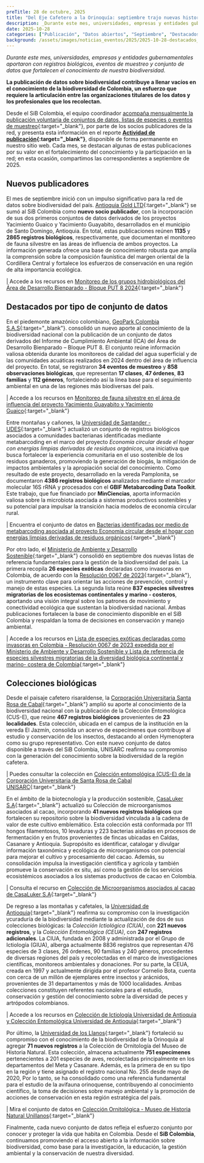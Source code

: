 ```yaml
---
preTitle: 28 de octubre, 2025
title: "Del Eje Cafetero a la Orinoquía: septiembre trajo nuevas historias de biodiversidad"
description: _Durante este mes, universidades, empresas y entidades gubernamentales aportaron con registros biológicos, eventos de muestreo y conjunto de datos que fortalecen el conocimiento de nuestra biodiversidad._
date: 2025-10-28
categories: ["Publicación", "Datos abiertos", "Septiembre", "Destacados SiB", "2025"]
background: /assets/images/noticias_eventos/2025/2025-10-28-destacados_septiembre.png
---
```


*Durante este mes, universidades, empresas y entidades gubernamentales aportaron con registros biológicos, eventos de muestreo y conjunto de datos que fortalecen el conocimiento de nuestra biodiversidad.*

**La publicación de datos sobre biodiversidad contribuye a llenar vacíos en el conocimiento de la biodiversidad de Colombia, un esfuerzo que requiere la articulación entre las organizaciones titulares de los datos y los profesionales que los recolectan.**

Desde el SiB Colombia, el equipo coordinador [acompaña mensualmente la publicación voluntaria de conjuntos de datos, listas de especies o eventos de muestreo](https://biodiversidad.co/compartir/guia-para-publicar/){:target="_blank"},  por parte de los socios publicadores de la red, y presenta esta información en el reporte **[Actividad de publicación](https://biodiversidad.co/comunidad/actividad-de-publicacion/){:target="_blank"}**, disponible de forma permanente en nuestro sitio web. Cada mes, se destacan algunas de estas publicaciones por su valor en el fortalecimiento del conocimiento y la participación en la red; en esta ocasión, compartimos las correspondientes a septiembre de 2025.

## Nuevos publicadores

El mes de septiembre inició con un impulso significativo para la red de datos sobre biodiversidad del país. [Antioquia Gold LTD](https://antioquiagold.com/){:target="_blank"} se sumó al SiB Colombia como **nuevo socio publicador**, con la incorporación de sus dos primeros conjuntos de datos derivados de los proyectos Yacimiento Guaico y Yacimiento Guayabito, desarrollados en el municipio de Santo Domingo, Antioquia. En total, estas publicaciones reúnen **1135** y **2865 registros biológicos**, respectivamente, que documentan el monitoreo de fauna silvestre en las áreas de influencia de ambos proyectos. La información generada ofrece una base de conocimiento robusta que amplía la comprensión sobre la composición faunística del margen oriental de la Cordillera Central y fortalece los esfuerzos de conservación en una región de alta importancia ecológica.

| Accede a los recursos en [ Monitoreo de los grupos hidrobiológicos del Área de Desarrollo Bienparado - Bloque PUT 8 2024](https://biodiversidad.co/data?datasetKey=f93117f2-8902-43f0-88fa-78f2c59fab4f){:target="_blank"}

## Destacados por tipo de conjunto de datos

En el piedemonte amazónico colombiano, [GeoPark Colombia S.A.S](https://www.geo-park.com/es/assets/colombia/){:target="_blank"}. consolidó un nuevo aporte al conocimiento de la biodiversidad nacional con la publicación de un conjunto de datos derivados del Informe de Cumplimiento Ambiental (ICA) del Área de Desarrollo Bienparado – Bloque PUT 8. El conjunto reúne información valiosa obtenida durante los monitoreos de calidad del agua superficial y de las comunidades acuáticas realizados en 2024 dentro del área de influencia del proyecto. En total, se registraron **34 eventos de muestreo** y **858 observaciones biológicas**, que representan **17 clases**, **47 órdenes**, **83 familias** y **112 géneros**, fortaleciendo así la línea base para el seguimiento ambiental en una de las regiones más biodiversas del país.

| Accede a los recursos en [ Monitoreo de fauna silvestre en el área de influencia del proyecto Yacimiento Guayabito y Yacimiento Guaico](https://biodiversidad.co/data?publishingOrg=1bc0bbe6-fbad-4bba-999c-6aedd980caae){:target="_blank"}

Entre montañas y cañones, la [Universidad de Santander - UDES](https://udes.edu.co/){:target="_blank"} actualizó un conjunto de registros biológicos asociados a comunidades bacterianas identificadas mediante metabarcoding en el marco del proyecto _Economía circular desde el hogar con energías limpias derivadas de residuos orgánicos_, una iniciativa que busca fortalecer la experiencia comunitaria en el uso sostenible de los residuos ganaderos, promoviendo la generación de biogás, la mitigación de impactos ambientales y la apropiación social del conocimiento. Como resultado de este proyecto, desarrollado en la vereda Pamplonita, se documentaron **4386 registros biológicos** analizados mediante el marcador molecular 16S rRNA y procesados con el **GBIF Metabarcoding Data Toolkit**. Este trabajo, que fue financiado por **MinCiencias**, aporta información valiosa sobre la microbiota asociada a sistemas productivos sostenibles y su potencial para impulsar la transición hacia modelos de economía circular rural.

| Encuentra el conjunto de datos en [ Bacterias identificadas por medio de metabarcoding asociada al proyecto Economía circular desde el hogar con energías limpias derivadas de residuos orgánicos](https://biodiversidad.co/data?datasetKey=280ded29-0d5a-40c3-ad75-ceed62caab20){:target="_blank"}

Por otro lado, el [Ministerio de Ambiente y Desarrollo Sostenible](https://www.minambiente.gov.co/){:target="_blank"} consolidó en septiembre dos nuevas listas de referencia fundamentales para la gestión de la biodiversidad del país. La primera recopila **26 especies exóticas** declaradas como invasoras en Colombia, de acuerdo con la [Resolución 0067 de 2023](https://www.minambiente.gov.co/wp-content/uploads/2023/01/Resolucion-0067-de-2023.pdf){:target="_blank"}, un instrumento clave para orientar las acciones de prevención, control y manejo de estas especies. La segunda lista reúne **837 especies silvestres migratorias de los ecosistemas continentales y marino - costeros**, aportando una visión integral sobre los patrones de movimiento y conectividad ecológica que sustentan la biodiversidad nacional. Ambas publicaciones fortalecen la base de conocimiento disponible en el SiB Colombia y respaldan la toma de decisiones en conservación y manejo ambiental.

| Accede a los recursos en [ Lista de especies exóticas declaradas como invasoras en Colombia - Resolución 0067 de 2023 expedida por el Ministerio de Ambiente y Desarrollo Sostenible y Lista de referencia de especies silvestres migratorias de la diversidad biológica continental y marino- costera de Colombia]((https://biodiversidad.co/dataset/465b5cbd-c20b-410d-b1cb-3efc6ddeb45a)){:target="_blank"}

## Colecciones biológicas

Desde el paisaje cafetero risaraldense, la [Corporación Universitaria Santa Rosa de Cabal](https://unisarc.edu.co/){:target="_blank"} amplió su aporte al conocimiento de la biodiversidad nacional con la publicación de la Colección Entomológica (CUS-E), que reúne **467 registros biológicos** provenientes de **23 localidades**. Esta colección, ubicada en el campus de la institución en la vereda El Jazmín, consolida un acervo de especímenes que contribuye al estudio y conservación de los insectos, destacando al orden Hymenoptera como su grupo representativo. Con este nuevo conjunto de datos disponible a través del SiB Colombia, UNISARC reafirma su compromiso con la generación del conocimiento sobre la biodiversidad de la región cafetera.

| Puedes consultar la colección en [ Colección entomológica (CUS-E) de la Corporación Universitaria de Santa Rosa de Cabal UNISARC](https://ipt.biodiversidad.co/sib/resource?r=unisarc_coleccion_insectos){:target="_blank"}

En el ámbito de la biotecnología y la producción sostenible, [CasaLuker S.A](https://www.casaluker.com/){:target="_blank"} actualizó su Colección de microorganismos asociados al cacao, incorporando **41 nuevos registros biológicos** que fortalecen su repositorio sobre la biodiversidad vinculada a la cadena de valor de este cultivo emblemático. Esta colección está conformada por 111 hongos filamentosos,  10 levaduras y 223 bacterias aisladas en procesos de fermentación y en frutos provenientes de fincas ubicadas en Caldas, Casanare y Antioquia. Supropósito es identificar, catalogar y divulgar información taxonómica y ecológica de microorganismos con potencial para mejorar el cultivo y procesamiento del cacao. Además, su consolidación impulsa la investigación científica y agrícola y también promueve la conservación ex situ, así como la gestión de los servicios ecosistémicos asociados a los sistemas productivos de cacao en Colombia.

| Consulta el recurso en [ Colección de Microorganismos asociados al cacao de CasaLuker S.A](https://ipt.biodiversidad.co/sib/resource?r=luker_coleccion-microorganismos){:target="_blank"}

De regreso a las montañas y cafetales, la [Universidad de Antioquia](https://www.udea.edu.co/wps/portal/udea/web/inicio){:target="_blank"} reafirma su compromiso con la investigación ycuraduría de la biodiversidad mediante la actualización de dos de sus colecciones biológicas: la _Colección Ictiológica (CIUA)_, con **221 nuevos registros**, y la _Colección Entomológica (CEUA)_, con **247 registros adicionales**. La CIUA, fundada en 2008 y administrada por el Grupo de Ictiología (GIUA), alberga actualmente 8836 registros que representan 476 especies de 3 clases, 26 órdenes, 90 familias y 240 géneros, procedentes de diversas regiones del país y recolectadas en el marco de investigaciones científicas, monitoreos ambientales y donaciones. Por su parte, la CEUA, creada en 1997 y actualmente dirigida por el profesor Cornelio Bota, cuenta con cerca de un millón de ejemplares entre insectos y arácnidos, provenientes de 31 departamentos y más de 1000 localidades. Ambas colecciones constituyen referentes nacionales para el estudio, conservación y gestión del conocimiento sobre la diversidad de peces y artrópodos colombianos.

| Accede a los recursos en [ Colección de Ictiología Universidad de Antioquia y Colección Entomológica Universidad de Antioquia](https://ipt.biodiversidad.co/sib/resource?r=udea-001){:target="_blank"}

Por último, la [Universidad de los Llanos](https://www.unillanos.edu.co/){:target="_blank"} fortaleció su compromiso con el conocimiento de la biodiversidad de la Orinoquia al agregar **71 nuevos registros** a la Colección de Ornitología del Museo de Historia Natural. Esta colección, almacena actualmente **751 especímenes** pertenecientes a 201 especies de aves, recolectadas principalmente en los departamentos del Meta y Casanare. Además, es la primera de en su tipo en la región y tiene asignado el registro nacional No. 255 desde mayo de 2020, Por lo tanto, se ha consolidado como una referencia fundamental para el estudio de la avifauna orinoquense, contribuyendo al conocimiento científico, la toma de decisiones sobre manejo ambiental y la promoción de acciones de conservación en esta región estratégica del país.

| Mira el conjunto de datos en [ Colección Ornitológica - Museo de Historia Natural Unillanos](https://ipt.biodiversidad.co/sib/resource?r=coleccion_ornitologia_museodehistorianatural-unillanos){:target="_blank"}

Finalmente, cada nuevo conjunto de datos refleja el esfuerzo conjunto por conocer y proteger la vida que habita en Colombia. Desde el **SiB Colombia**, continuamos promoviendo el acceso abierto a la información sobre biodiversidad, como base para la investigación, la educación, la gestión ambiental y la conservación de nuestra diversidad.

